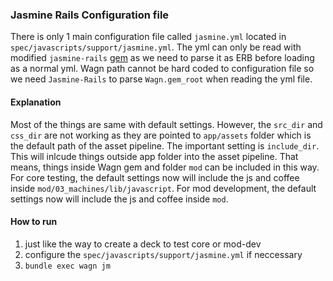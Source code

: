 ### Jasmine Rails Configuration file
  There is only 1 main configuration file called `jasmine.yml` located in `spec/javascripts/support/jasmine.yml`. The yml can only be read with modified `jasmine-rails` [gem](https://github.com/chuenlok/jasmine-rails) as we need to parse it as ERB before loading as a normal yml. Wagn path cannot be hard coded to configuration file so we need `Jasmine-Rails` to parse `Wagn.gem_root` when reading the yml file.

#### Explanation
  Most of the things are same with default settings. However, the `src_dir` and `css_dir` are not working as they are pointed to `app/assets` folder which is the default path of the asset pipeline. The important setting is `include_dir`. This will inlcude things outside app folder into the asset pipeline. That means, things inside Wagn gem and folder `mod` can be included in this way.
  For core testing, the default settings now will include the js and coffee inside `mod/03_machines/lib/javascript`. For mod development, the default settings now will include the js and coffee inside `mod`.


#### How to run
1. just like the way to create a deck to test core or mod-dev
2. configure the `spec/javascripts/support/jasmine.yml` if neccessary
3. `bundle exec wagn jm`




